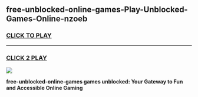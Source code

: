 
## free-unblocked-online-games-Play-Unblocked-Games-Online-nzoeb
<h3>
<a href="https://premium76.site?title=free-unblocked-online-games&ref=24A">CLICK TO PLAY</a></h3>
<hr>

<h3>
<a href="https://premium76.site?title=free-unblocked-online-games&ref=24A">CLICK 2 PLAY</a>
  
</h3>

<a href="https://premium76.site?title=free-unblocked-online-games&ref=24A"><img src="https://clearcache.store/games.png"></a>


**free-unblocked-online-games games unblocked: Your Gateway to Fun and Accessible Online Gaming**
